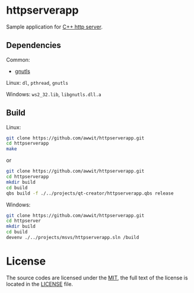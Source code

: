 # httpserverapp

Sample application for [C++ http server](https://github.com/awwit/httpserver).

## Dependencies

Common:

* [gnutls](https://www.gnutls.org/)

Linux: `dl`, `pthread`, `gnutls`

Windows: `ws2_32.lib`, `libgnutls.dll.a`

## Build

Linux:

```sh
git clone https://github.com/awwit/httpserverapp.git
cd httpserverapp
make
```

or

```sh
git clone https://github.com/awwit/httpserverapp.git
cd httpserverapp
mkdir build
cd build
qbs build -f ./../projects/qt-creator/httpserverapp.qbs release
```

Windows:

```sh
git clone https://github.com/awwit/httpserverapp.git
cd httpserver
mkdir build
cd build
devenv ./../projects/msvs/httpserverapp.sln /build
```

# License

The source codes are licensed under the
[MIT](https://opensource.org/licenses/MIT),
the full text of the license is located in the [LICENSE](LICENSE) file.
